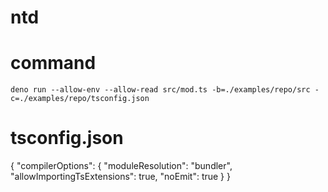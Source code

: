 # ntd

# command
`deno run --allow-env --allow-read src/mod.ts -b=./examples/repo/src -c=./examples/repo/tsconfig.json`

# tsconfig.json
{
  "compilerOptions": {
    "moduleResolution": "bundler",
    "allowImportingTsExtensions": true,
    "noEmit": true
  }
}
